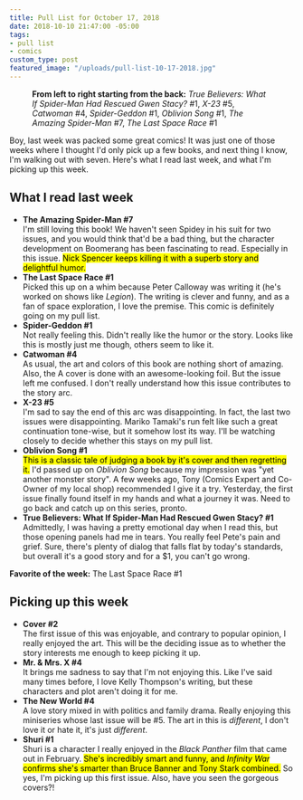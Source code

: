 ```yaml
---
title: Pull List for October 17, 2018
date: 2018-10-10 21:47:00 -05:00
tags:
- pull list
- comics
custom_type: post
featured_image: "/uploads/pull-list-10-17-2018.jpg"
---
```


<figure class="extendout">
  <img src="{{ site.url }}/uploads/pull-list-10-17-2018.jpg" alt="">
  <figcaption><strong>From left to right starting from the back:</strong> <em>True Believers: What If Spider-Man Had Rescued Gwen Stacy?</em> #1, <em>X-23</em> #5, <em>Catwoman</em> #4, <em>Spider-Geddon</em> #1, <em>Oblivion Song</em> #1, <em>The Amazing Spider-Man</em> #7, <em>The Last Space Race</em> #1</figcaption>
</figure>

Boy, last week was packed some great comics! It was just one of those weeks where I thought I'd only pick up a few books, and next thing I know, I'm walking out with seven. Here's what I read last week, and what I'm picking up this week.

## What I read last week

- **The Amazing Spider-Man #7**  
I'm still loving this book! We haven't seen Spidey in his suit for two issues, and you would think that'd be a bad thing, but the character development on Boomerang has been fascinating to read. Especially in this issue. <mark>Nick Spencer keeps killing it with a superb story and delightful humor.</mark>
- **The Last Space Race #1**  
Picked this up on a whim because Peter Calloway was writing it (he's worked on shows like *Legion*). The writing is clever and funny, and as a fan of space exploration, I love the premise. This comic is definitely going on my pull list. 
- **Spider-Geddon #1**  
Not really feeling this. Didn't really like the humor or the story. Looks like this is mostly just me though, others seem to like it.
- **Catwoman #4**  
As usual, the art and colors of this book are nothing short of amazing. Also, the A cover is done with an awesome-looking foil. But the issue left me confused. I don't really understand how this issue contributes to the story arc.
- **X-23 #5**  
I'm sad to say the end of this arc was disappointing. In fact, the last two issues were disappointing. Mariko Tamaki's run felt like such a great continuation tone-wise, but it somehow lost its way. I'll be watching closely to decide whether this stays on my pull list.
- **Oblivion Song #1**  
<mark>This is a classic tale of judging a book by it's cover and then regretting it.</mark> I'd passed up on *Oblivion Song* because my impression was "yet another monster story". A few weeks ago, Tony (Comics Expert and Co-Owner of my local shop) recommended I give it a try. Yesterday, the first issue finally found itself in my hands and what a journey it was. Need to go back and catch up on this series, pronto.
- **True Believers: What If Spider-Man Had Rescued Gwen Stacy? #1**  
Admittedly, I was having a pretty emotional day when I read this, but those opening panels had me in tears. You really feel Pete's pain and grief. Sure, there's plenty of dialog that falls flat by today's standards, but overall it's a good story and for a $1, you can't go wrong.

**Favorite of the week:** The Last Space Race #1

## Picking up this week

- **Cover #2**  
The first issue of this was enjoyable, and contrary to popular opinion, I really enjoyed the art. This will be the deciding issue as to whether the story interests me enough to keep picking it up.
- **Mr. & Mrs. X #4**  
It brings me sadness to say that I'm not enjoying this. Like I've said many times before, I love Kelly Thompson's writing, but these characters and plot aren't doing it for me.
- **The New World #4**  
A love story mixed in with politics and family drama. Really enjoying this miniseries whose last issue will be #5. The art in this is *different*, I don't love it or hate it, it's just *different*.
- **Shuri #1**  
Shuri is a character I really enjoyed in the *Black Panther* film that came out in February. <mark>She's incredibly smart and funny, and *Infinity War* confirms she's smarter than Bruce Banner and Tony Stark combined.</mark> So yes, I'm picking up this first issue. Also, have you seen the gorgeous covers?!
